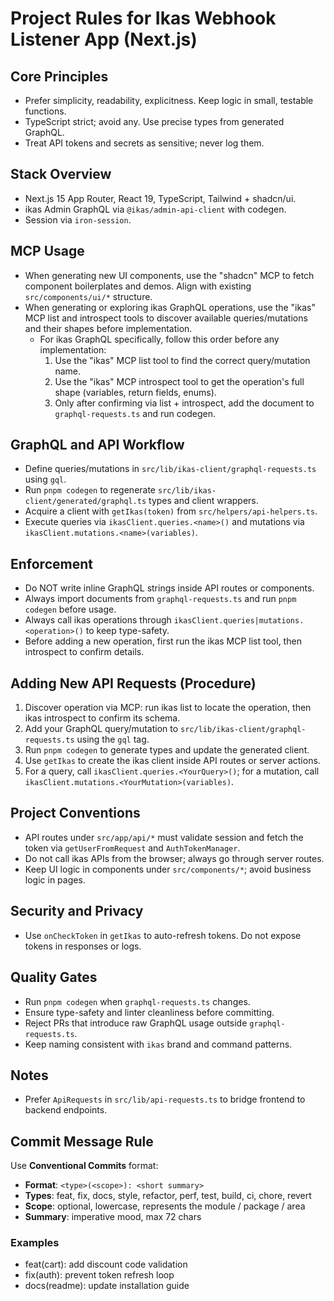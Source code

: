 # Project Rules for Ikas Webhook Listener App (Next.js)

## Core Principles
- Prefer simplicity, readability, explicitness. Keep logic in small, testable functions.
- TypeScript strict; avoid any. Use precise types from generated GraphQL.
- Treat API tokens and secrets as sensitive; never log them.

## Stack Overview
- Next.js 15 App Router, React 19, TypeScript, Tailwind + shadcn/ui.
- ikas Admin GraphQL via `@ikas/admin-api-client` with codegen.
- Session via `iron-session`.

## MCP Usage
- When generating new UI components, use the "shadcn" MCP to fetch component boilerplates and demos. Align with existing `src/components/ui/*` structure.
- When generating or exploring ikas GraphQL operations, use the "ikas" MCP list and introspect tools to discover available queries/mutations and their shapes before implementation.
  - For ikas GraphQL specifically, follow this order before any implementation:
    1) Use the "ikas" MCP list tool to find the correct query/mutation name.
    2) Use the "ikas" MCP introspect tool to get the operation's full shape (variables, return fields, enums).
    3) Only after confirming via list + introspect, add the document to `graphql-requests.ts` and run codegen.

## GraphQL and API Workflow
- Define queries/mutations in `src/lib/ikas-client/graphql-requests.ts` using `gql`.
- Run `pnpm codegen` to regenerate `src/lib/ikas-client/generated/graphql.ts` types and client wrappers.
- Acquire a client with `getIkas(token)` from `src/helpers/api-helpers.ts`.
- Execute queries via `ikasClient.queries.<name>()` and mutations via `ikasClient.mutations.<name>(variables)`.

## Enforcement
- Do NOT write inline GraphQL strings inside API routes or components.
- Always import documents from `graphql-requests.ts` and run `pnpm codegen` before usage.
- Always call ikas operations through `ikasClient.queries|mutations.<operation>()` to keep type-safety.
- Before adding a new operation, first run the ikas MCP list tool, then introspect to confirm details.

## Adding New API Requests (Procedure)
1) Discover operation via MCP: run ikas list to locate the operation, then ikas introspect to confirm its schema.
2) Add your GraphQL query/mutation to `src/lib/ikas-client/graphql-requests.ts` using the `gql` tag.
3) Run `pnpm codegen` to generate types and update the generated client.
4) Use `getIkas` to create the ikas client inside API routes or server actions.
5) For a query, call `ikasClient.queries.<YourQuery>()`; for a mutation, call `ikasClient.mutations.<YourMutation>(variables)`.

## Project Conventions
- API routes under `src/app/api/*` must validate session and fetch the token via `getUserFromRequest` and `AuthTokenManager`.
- Do not call ikas APIs from the browser; always go through server routes.
- Keep UI logic in components under `src/components/*`; avoid business logic in pages.

## Security and Privacy
- Use `onCheckToken` in `getIkas` to auto-refresh tokens. Do not expose tokens in responses or logs.

## Quality Gates
- Run `pnpm codegen` when `graphql-requests.ts` changes.
- Ensure type-safety and linter cleanliness before committing.
- Reject PRs that introduce raw GraphQL usage outside `graphql-requests.ts`.
- Keep naming consistent with `ikas` brand and command patterns.

## Notes
- Prefer `ApiRequests` in `src/lib/api-requests.ts` to bridge frontend to backend endpoints.

## Commit Message Rule
Use **Conventional Commits** format:

- **Format**: `<type>(<scope>): <short summary>`
- **Types**: feat, fix, docs, style, refactor, perf, test, build, ci, chore, revert
- **Scope**: optional, lowercase, represents the module / package / area
- **Summary**: imperative mood, max 72 chars

### Examples
- feat(cart): add discount code validation  
- fix(auth): prevent token refresh loop  
- docs(readme): update installation guide  
